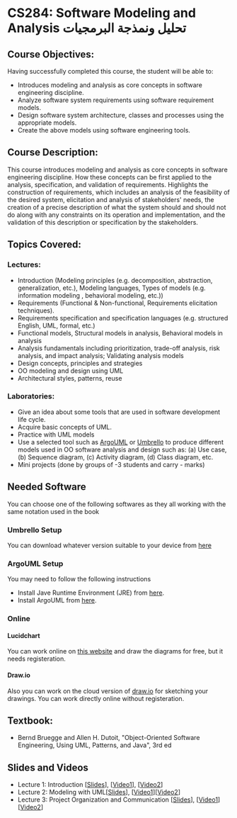 # CS284: Software Modeling and Analysis تحليل ونمذجة البرمجيات
## Course Objectives:
Having successfully completed this course, the student will be able to:
* Introduces modeling and analysis as core concepts in software engineering discipline.
* Analyze software system requirements using software requirement models.
* Design software system architecture, classes and processes using the appropriate models.
* Create the above models using software engineering tools.

## Course Description:
This course introduces modeling and analysis as core concepts in software engineering discipline. How these concepts can be first applied to the analysis, specification, and validation of requirements. Highlights the construction of requirements, which includes an analysis of the feasibility of the desired system, elicitation and analysis of stakeholders' needs, the creation of a precise description of what the system should and should not do along with any constraints on its operation and implementation, and the validation of this description or specification by the stakeholders.

## Topics Covered:
### Lectures:
* Introduction (Modeling principles (e.g. decomposition, abstraction, generalization, etc.), Modeling languages, Types of models (e.g. information modeling , behavioral modeling, etc.))
* Requirements (Functional & Non-functional, Requirements elicitation techniques).
* Requirements specification and specification languages (e.g. structured English, UML, formal, etc.)
* Functional models, Structural models in analysis, Behavioral models in analysis
* Analysis fundamentals including prioritization, trade-off analysis, risk analysis, and impact analysis; Validating analysis models
* Design concepts, principles and strategies
* OO modeling and design using UML
* Architectural styles, patterns, reuse

### Laboratories:
* Give an idea about some tools that are used in software development life cycle.
* Acquire basic concepts of UML.
* Practice with UML models
* Use a selected tool such as [ArgoUML](https://www.filehorse.com/download-argouml/) or [Umbrello](https://umbrello.kde.org/) to produce different models used in OO software analysis and design such as: (a) Use case, (b) Sequence diagram, (c) Activity diagram, (d) Class diagram, etc.
* Mini projects (done by groups of -3 students and carry - marks)

## Needed Software
You can choose one of the following softwares as they all working with the same notation used in the book
### Umbrello Setup
You can download whatever version suitable to your device from [here](https://umbrello.kde.org/)
### ArgoUML Setup
You may need to follow the following instructions
* Install Jave Runtime Environment (JRE) from [here](https://java-2-runtime-environment.ar.uptodown.com/windows). 
* Install ArgoUML from [here](./SW/ArgoUML-0.34-setup.exe).
### Online
#### Lucidchart
You can work online on [this website](https://www.lucidchart.com/pages/) and draw the diagrams for free, but it needs registeration. 
#### Draw.io
Also you can work on the cloud version of [draw.io](https://app.diagrams.net/) for sketching your drawings. You can work directly online without registeration. 

## Textbook:
* Bernd Bruegge and Allen H. Dutoit, "Object-Oriented Software Engineering, Using UML, Patterns, and Java", 3rd ed

## Slides and Videos
* Lecture 1: Introduction [[Slides](./Slides/Lecture%201%20-%20Introduction.pdf)], [[Video1](https://youtu.be/XANP36e8leI)], [[Video2](https://youtu.be/KcRCUCqL6CM)]
* Lecture 2: Modeling with UML[[Slides](./Slides/Lecture%202%20-%20Modeling%20with%20UML.pdf)], [[Video1](https://youtu.be/c21IPDprHtM)][[Video2](https://youtu.be/UOb8V5Z1bPQ)]
* Lecture 3: Project Organization and Communication [[Slides](./Slides/Lecture%2003%20-%20Project%20Organization%20and%20Communication.pdf)], [[Video1](https://youtu.be/D59ASuinB_M)] [[Video2](https://youtu.be/Fp6t3Bh48aw)]
